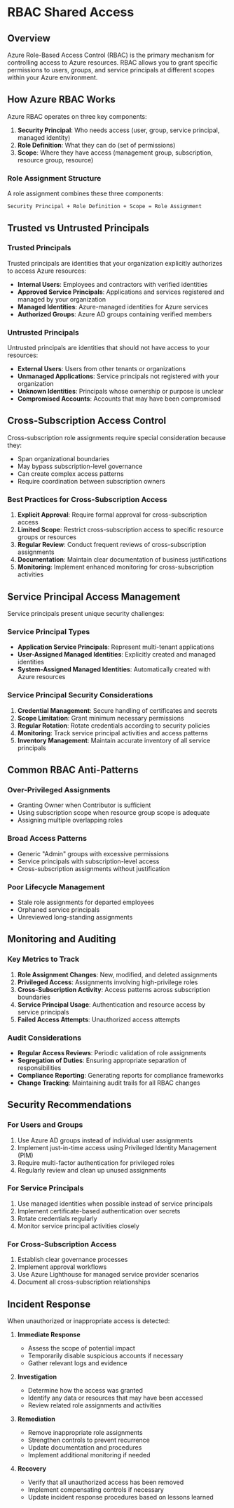 # RBAC Shared Access

## Overview

Azure Role-Based Access Control (RBAC) is the primary mechanism for controlling access to Azure resources. RBAC allows you to grant specific permissions to users, groups, and service principals at different scopes within your Azure environment.

## How Azure RBAC Works

Azure RBAC operates on three key components:

1. **Security Principal**: Who needs access (user, group, service principal, managed identity)
2. **Role Definition**: What they can do (set of permissions)
3. **Scope**: Where they have access (management group, subscription, resource group, resource)

### Role Assignment Structure

A role assignment combines these three components:
```
Security Principal + Role Definition + Scope = Role Assignment
```

## Trusted vs Untrusted Principals

### Trusted Principals

Trusted principals are identities that your organization explicitly authorizes to access Azure resources:

- **Internal Users**: Employees and contractors with verified identities
- **Approved Service Principals**: Applications and services registered and managed by your organization
- **Managed Identities**: Azure-managed identities for Azure services
- **Authorized Groups**: Azure AD groups containing verified members

### Untrusted Principals

Untrusted principals are identities that should not have access to your resources:

- **External Users**: Users from other tenants or organizations
- **Unmanaged Applications**: Service principals not registered with your organization
- **Unknown Identities**: Principals whose ownership or purpose is unclear
- **Compromised Accounts**: Accounts that may have been compromised

## Cross-Subscription Access Control

Cross-subscription role assignments require special consideration because they:

- Span organizational boundaries
- May bypass subscription-level governance
- Can create complex access patterns
- Require coordination between subscription owners

### Best Practices for Cross-Subscription Access

1. **Explicit Approval**: Require formal approval for cross-subscription access
2. **Limited Scope**: Restrict cross-subscription access to specific resource groups or resources
3. **Regular Review**: Conduct frequent reviews of cross-subscription assignments
4. **Documentation**: Maintain clear documentation of business justifications
5. **Monitoring**: Implement enhanced monitoring for cross-subscription activities

## Service Principal Access Management

Service principals present unique security challenges:

### Service Principal Types

- **Application Service Principals**: Represent multi-tenant applications
- **User-Assigned Managed Identities**: Explicitly created and managed identities
- **System-Assigned Managed Identities**: Automatically created with Azure resources

### Service Principal Security Considerations

1. **Credential Management**: Secure handling of certificates and secrets
2. **Scope Limitation**: Grant minimum necessary permissions
3. **Regular Rotation**: Rotate credentials according to security policies
4. **Monitoring**: Track service principal activities and access patterns
5. **Inventory Management**: Maintain accurate inventory of all service principals

## Common RBAC Anti-Patterns

### Over-Privileged Assignments
- Granting Owner when Contributor is sufficient
- Using subscription scope when resource group scope is adequate
- Assigning multiple overlapping roles

### Broad Access Patterns
- Generic "Admin" groups with excessive permissions
- Service principals with subscription-level access
- Cross-subscription assignments without justification

### Poor Lifecycle Management
- Stale role assignments for departed employees
- Orphaned service principals
- Unreviewed long-standing assignments

## Monitoring and Auditing

### Key Metrics to Track

1. **Role Assignment Changes**: New, modified, and deleted assignments
2. **Privileged Access**: Assignments involving high-privilege roles
3. **Cross-Subscription Activity**: Access patterns across subscription boundaries
4. **Service Principal Usage**: Authentication and resource access by service principals
5. **Failed Access Attempts**: Unauthorized access attempts

### Audit Considerations

- **Regular Access Reviews**: Periodic validation of role assignments
- **Segregation of Duties**: Ensuring appropriate separation of responsibilities
- **Compliance Reporting**: Generating reports for compliance frameworks
- **Change Tracking**: Maintaining audit trails for all RBAC changes

## Security Recommendations

### For Users and Groups
1. Use Azure AD groups instead of individual user assignments
2. Implement just-in-time access using Privileged Identity Management (PIM)
3. Require multi-factor authentication for privileged roles
4. Regularly review and clean up unused assignments

### For Service Principals
1. Use managed identities when possible instead of service principals
2. Implement certificate-based authentication over secrets
3. Rotate credentials regularly
4. Monitor service principal activities closely

### For Cross-Subscription Access
1. Establish clear governance processes
2. Implement approval workflows
3. Use Azure Lighthouse for managed service provider scenarios
4. Document all cross-subscription relationships

## Incident Response

When unauthorized or inappropriate access is detected:

1. **Immediate Response**
   - Assess the scope of potential impact
   - Temporarily disable suspicious accounts if necessary
   - Gather relevant logs and evidence

2. **Investigation**
   - Determine how the access was granted
   - Identify any data or resources that may have been accessed
   - Review related role assignments and activities

3. **Remediation**
   - Remove inappropriate role assignments
   - Strengthen controls to prevent recurrence
   - Update documentation and procedures
   - Implement additional monitoring if needed

4. **Recovery**
   - Verify that all unauthorized access has been removed
   - Implement compensating controls if necessary
   - Update incident response procedures based on lessons learned 
